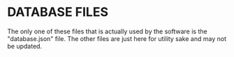 # DATABASE FILES
The only one of these files that is actually used by the software is the "database.json" file. The other files are just here for utility sake and may not be updated. 